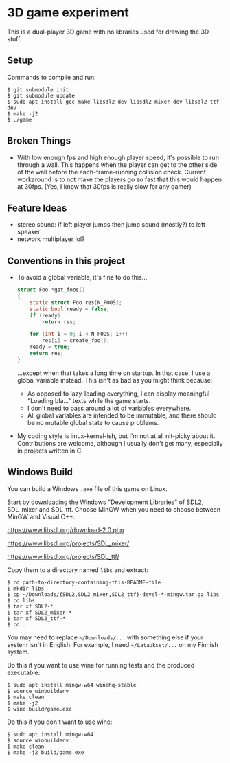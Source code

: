 # 3D game experiment

This is a dual-player 3D game with no libraries used for drawing the 3D stuff.


## Setup

Commands to compile and run:

```
$ git submodule init
$ git submodule update
$ sudo apt install gcc make libsdl2-dev libsdl2-mixer-dev libsdl2-ttf-dev
$ make -j2
$ ./game
```

## Broken Things

- With low enough fps and high enough player speed, it's possible to run
  through a wall. This happens when the player can get to the other side
  of the wall before the each-frame-running collision check. Current
  workaround is to not make the players go so fast that this would
  happen at 30fps. (Yes, I know that 30fps is really slow for any gamer)


## Feature Ideas

- stereo sound: if left player jumps then jump sound (mostly?) to left speaker
- network multiplayer lol?


## Conventions in this project

- To avoid a global variable, it's fine to do this...

    ```c
    struct Foo *get_foos()
    {
        static struct Foo res[N_FOOS];
        static bool ready = false;
        if (ready)
            return res;

        for (int i = 0; i < N_FOOS; i++)
            res[i] = create_foo();
        ready = true;
        return res;
    }
    ```

    ...except when that takes a long time on startup. In that case, I use a
    global variable instead. This isn't as bad as you might think because:
    - As opposed to lazy-loading everything, I can display meaningful
      "Loading bla..." texts while the game starts.
    - I don't need to pass around a lot of variables everywhere.
    - All global variables are intended to be immutable, and there should be no
      mutable global state to cause problems.

- My coding style is linux-kernel-ish, but I'm not at all nit-picky about it.
  Contributions are welcome, although I usually don't get many, especially in
  projects written in C.


## Windows Build

You can build a Windows `.exe` file of this game on Linux.

Start by downloading the Windows "Development Libraries" of SDL2, SDL_mixer and SDL_ttf.
Choose MinGW when you need to choose between MinGW and Visual C++.

https://www.libsdl.org/download-2.0.php

https://www.libsdl.org/projects/SDL_mixer/

https://www.libsdl.org/projects/SDL_ttf/

Copy them to a directory named `libs` and extract:

```
$ cd path-to-directory-containing-this-README-file
$ mkdir libs
$ cp ~/Downloads/{SDL2,SDL2_mixer,SDL2_ttf}-devel-*-mingw.tar.gz libs
$ cd libs
$ tar xf SDL2-*
$ tar xf SDL2_mixer-*
$ tar xf SDL2_ttf-*
$ cd ..
```

You may need to replace `~/Downloads/...` with something else if your system isn't
in English. For example, I need `~/Lataukset/...` on my Finnish system.

Do this if you want to use wine for running tests and the produced executable:

```
$ sudo apt install mingw-w64 winehq-stable
$ source winbuildenv
$ make clean
$ make -j2
$ wine build/game.exe
```

Do this if you don't want to use wine:

```
$ sudo apt install mingw-w64
$ source winbuildenv
$ make clean
$ make -j2 build/game.exe
```
